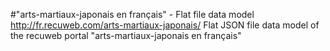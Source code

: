 #"arts-martiaux-japonais en français" - Flat file data model
http://fr.recuweb.com/arts-martiaux-japonais/
Flat JSON file data model of the recuweb portal "arts-martiaux-japonais en français"
